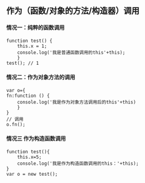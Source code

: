## 作为（函数/对象的方法/构造器）调用
#### 情况一：纯粹的函数调用
    function test() {
	    this.x = 1;
	    console.log('我是普通函数调用的this'+this);
		}
	test(); // 1
#### 情况二：作为对象方法的调用
    var o={
    fn:function () {
        console.log('我是作为对象方法调用后的this'+this)
   	 	}
	}
	// 调用
	o.fn();
#### 情况三 作为构造函数调用
    function test(){
	    this.x=5;
	    console.log('我是作为构造函数调用的this：'+this);
	}
	var o = new test();



